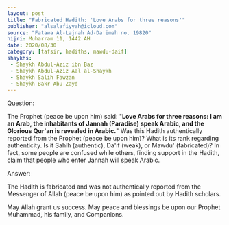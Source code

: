 ```yaml
---
layout: post
title: "Fabricated Hadith: 'Love Arabs for three reasons'"
publisher: "alsalafiyyah@icloud.com"
source: "Fatawa Al-Lajnah Ad-Da'imah no. 19820"
hijri: Muharram 11, 1442 AH
date: 2020/08/30
category: [tafsir, hadiths, mawdu-daif]
shaykhs: 
 - Shaykh Abdul-Aziz ibn Baz
 - Shaykh Abdul-Aziz Aal al-Shaykh
 - Shaykh Salih Fawzan
 - Shaykh Bakr Abu Zayd
---
```


Question: 

The Prophet (peace be upon him) said: "**Love Arabs for three reasons: I am an Arab, the inhabitants of Jannah (Paradise) speak Arabic, and the Glorious Qur'an is revealed in Arabic.**" Was this Hadith authentically reported from the Prophet (peace be upon him)? What is its rank regarding authenticity. Is it Sahih (authentic), Da'if (weak), or Mawdu' (fabricated)? In fact, some people are confused while others, finding support in the Hadith, claim that people who enter Jannah will speak Arabic.

Answer:

The Hadith is fabricated and was not authentically reported from the Messenger of Allah (peace be upon him) as pointed out by Hadith scholars.

May Allah grant us success. May peace and blessings be upon our Prophet Muhammad, his family, and Companions.

